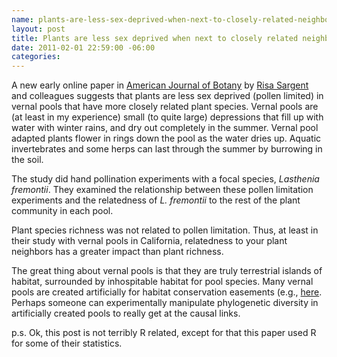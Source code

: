```yaml
--- 
name: plants-are-less-sex-deprived-when-next-to-closely-related-neighbors
layout: post
title: Plants are less sex deprived when next to closely related neighbors
date: 2011-02-01 22:59:00 -06:00
categories: 
---
```


A new early online paper in [American Journal of Botany][ajb] by [Risa Sargent][] and colleagues suggests that plants are less sex deprived (pollen limited) in vernal pools that have more closely related plant species. Vernal pools are (at least in my experience) small (to quite large) depressions that fill up with water with winter rains, and dry out completely in the summer. Vernal pool adapted plants flower in rings down the pool as the water dries up. Aquatic invertebrates and some herps can last through the summer by burrowing in the soil.

The study did hand pollination experiments with a focal species, _Lasthenia fremontii_. They examined the relationship between these pollen limitation experiments and the relatedness of _L. fremontii_ to the rest of the plant community in each pool.

Plant species richness was not related to pollen limitation. Thus, at least in their study with vernal pools in California, relatedness to your plant neighbors has a greater impact than plant richness.

The great thing about vernal pools is that they are truly terrestrial islands of habitat, surrounded by inhospitable habitat for pool species. Many vernal pools are created artificially for habitat conservation easements (e.g., [here][]. Perhaps someone can experimentally manipulate phylogenetic diversity in artificially created pools to really get at the causal links.

p.s. Ok, this post is not terribly R related, except for that this paper used R for some of their statistics.

[here]:http://www.vollmarconsulting.com/projects/caltrans-madera-pools/index.html
[ajb]: http://www.amjbot.org/cgi/content/abstract/ajb.1000329v1
[Risa Sargent]: http://mysite.science.uottawa.ca/rsargent/

